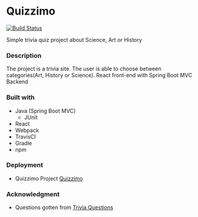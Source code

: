 # Quizzimo

[![Build Status](https://travis-ci.org/nursh/Quizzimo.svg?branch=master)](https://travis-ci.org/nursh/Quizzimo)

Simple trivia quiz project about Science, Art or History

### Description

The project is a trivia site. The user is able to choose between categories(Art, History or Science).
React front-end with Spring Boot MVC Backend

### Built with

* Java (Spring Boot MVC)
  * JUnit
* React
* Webpack
* TravisCI
* Gradle
* npm

### Deployment

* Quizzimo Project [Quizzimo](https://quizzimo.herokuapp.com/)

### Acknowledgment

* Questions gotten from [Trivia Questions](http://www.usefultrivia.com/)


